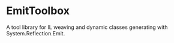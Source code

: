 # EmitToolbox
A tool library for IL weaving and dynamic classes generating with System.Reflection.Emit.
